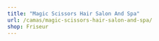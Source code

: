```yaml
---
title: "Magic Scissors Hair Salon And Spa"
url: /camas/magic-scissors-hair-salon-and-spa/
shop: Friseur
---
```

